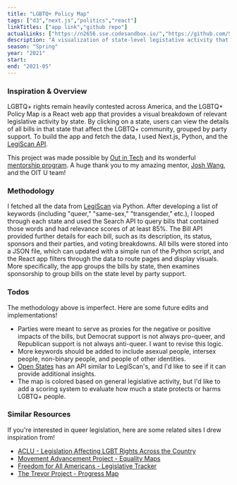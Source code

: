 ```yaml
---
title: "LGBTQ+ Policy Map"
tags: ["d3","next.js","politics","react"]
linkTitles: ["app link","github repo"]
actualLinks: ["https://n2656.sse.codesandbox.io/","https://github.com/SamanthaLLee/LGBTQ-policy-map"]
description: "A visualization of state-level legistative activity that affects the LGBTQ+ community."
season: "Spring"
year: "2021"
start: 
end: "2021-05"
--- 
```


### Inspiration & Overview

LGBTQ+ rights remain heavily contested across America, and the LGBTQ+ Policy Map is a React web app that provides a visual breakdown of relevant legislative activity by state. By clicking on a state, users can view the details of all bills in that state that affect the LGBTQ+ community, grouped by party support. To build the app and fetch the data, I used Next.js, Python, and the [LegiScan API](https://legiscan.com/legiscan).

This project was made possible by [Out in Tech](https://outintech.com/) and its wonderful [mentorship program](https://outintech.com/mentorship/). A huge thank you to my amazing mentor, [Josh Wang](https://www.linkedin.com/in/josh-jiayi-wang/), and the OIT U team!


### Methodology

I fetched all the data from [LegiScan](https://legiscan.com/legiscan) via Python. After developing a list of keywords (including "queer," "same-sex," "transgender," etc.), I looped through each state and used the Search API to query bills that contained those words and had relevance scores of at least 85%. The Bill API provided further details for each bill, such as its description, its status, sponsors and their parties, and voting breakdowns. All bills were stored into a JSON file, which can updated with a simple run of the Python script, and the React app filters through the data to route pages and display visuals. More specifically, the app groups the bills by state, then examines sponsorship to group bills on the state level by party support.



### Todos

The methodology above is imperfect. Here are some future edits and implementations!

*   Parties were meant to serve as proxies for the negative or positive impacts of the bills, but Democrat support is not always pro-queer, and Republican support is not always anti-queer. I want to revise this logic.
*   More keywords should be added to include asexual people, intersex people, non-binary people, and people of other identities.
*   [Open States](https://docs.openstates.org/en/latest/api/v3/) has an API similar to LegiScan's, and I'd like to see if it can provide additional insights.
*   The map is colored based on general legislative activity, but I'd like to add a scoring system to evaluate how much a state protects or harms LGBTQ+ people.


### Similar Resources

If you're interested in queer legislation, here are some related sites I drew inspiration from!

*   [ACLU - Legislation Affecting LGBT Rights Across the Country](https://www.aclu.org/legislation-affecting-lgbt-rights-across-country)
*   [Movement Advancement Project - Equality Maps](https://www.lgbtmap.org/equality-maps)
*   [Freedom for All Americans - Legislative Tracker](https://freedomforallamericans.org/legislative-tracker/)
*   [The Trevor Project - Progress Map](https://www.thetrevorproject.org/get-involved/trevor-advocacy/50-bills-50-states/progress-map/)